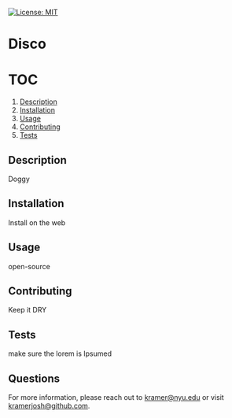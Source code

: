 [![License: MIT](https://img.shields.io/badge/License-MIT-yellow.svg)](https://opensource.org/licenses/MIT)



# Disco

# TOC
1. [Description](#Description)
2. [Installation](#Installation)
3. [Usage](#Usage)
4. [Contributing](#Contributing)
5. [Tests](#Tests)

<div id='Description' /> 
 
 ## Description 
 Doggy 

<div id='Installation' /> 
 
 ## Installation 
 Install on the web 

<div id='Usage' /> 
 
 ## Usage 
 open-source 

<div id='Contributing' /> 
 
 ## Contributing 
 Keep it DRY 

<div id='Tests' /> 
 
 ## Tests 
 make sure the lorem is Ipsumed 

<div id='Questions' /> 
 
 ## Questions 
 For more information, please reach out to [kramer@nyu.edu](kramer@nyu.edu) or visit [kramerjosh@github.com](kramerjosh@github.com). 
